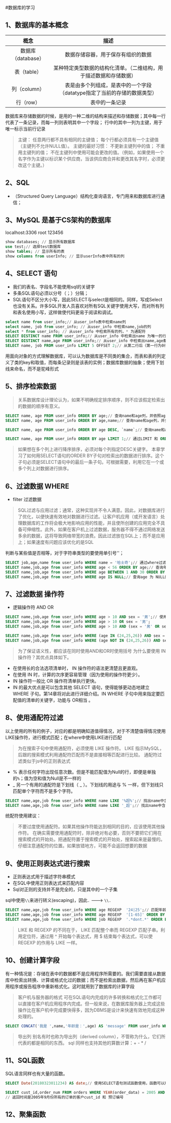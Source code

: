 #数据库的学习

## 1、数据库的基本概念
| 概念 |  描述 |
| :----: |:----: |
|数据库（database）| 数据存储容器，用于保存有组织的数据|
|表（table）|某种特定类型数据的结构化清单。（二维结构，用于描述数据和存储数据）|
|列（column）|表是由多个列组成，是表中的一个字段（datatype指定了当前的存储的数据类型）|
|行（row）|表中的一条记录|

数据库来存储数据的时候，是用的一种二维的结构来描述和存储数据；其中每一行代表了一条记录，而每一列则表明其中一个字段；
行中的其中一列为主键，用于唯一标示当前行记录
> 主键：
> 任意两行都不具有相同的主键值；
> 每个行都必须具有一个主键值（主键列不允许NULL值）。
> 主键的最好习惯：
> 不更新主键列中的值；
> 不重用主键列的值；
> 不在主键列中使用可能会更改的值。（例如，如果使用一个名字作为主键以标识某个供应商，当该供应商合并和更改其名字时，必须更改这个主键。）

## 2、SQL
 * （Structured Query Language）结构化查询语言，专门用来和数据库进行通信；

## 3、MySQL 是基于CS架构的数据库
localhost:3306 root 123456

``` sql
show databases; // 显示所有数据库
use test;// 选择test数据库
show tables; // 显示所有的表
show columns from userInfo; // 显示userInfo表中所有的列

```

## 4、SELECT 语句
* 我们的表名、字段名不能使用sql的关键字
* 多条SQL语句必须以分号（；）分隔；
* SQL语句不区分大小写，因此SELECT与select是相同的。同样，写成Select也没有关系。许多SQL开发人员喜欢对所有SQL关键字使用大写，而对所有列和表名使用小写，这样做使代码更易于阅读和调试。

```sql
select name from user_info;// 从user_info表中检索name列
select name, job from user_info; // 从user_info 中检索name,job的列
select * from user_info; // 从user_info 中检索所有的列，* 为通配符
SELECT DISTINCT name FROM user_info;// 从user_info 中检索出name 为唯一的行
SELECT DISTINCT name,age FROM user_info;// 从user_info 中检索出name,age都是唯一的行
SELECT name, job FROM user_info LIMIT 5 OFFSET 2;// 从第二行后（第一行为0行）读取5列
```
用面向对象的方式理解数据库，可以认为数据库是不同类的集合，而表和表的列定义了类的key和取值，而每条记录则是该表的实例；数据库数据的抽象；使用下划线来命名，而不是驼峰形式

## 5、排序检索数据
> 关系数据库设计理论认为，如果不明确规定排序顺序，则不应该假定检索出的数据的顺序有意义。

```sql
SELECT name, age FROM user_info ORDER BY age;// 查询name和age列，并依照age排序
SELECT name, age FROM user_info ORDER BY age,name;// 查询name和age列，并先依照age排序，有相同的age时在以name排序；

SELECT name, age FROM user_info ORDER BY age DESC, `name`;// 查询name和age列，并先依照age排序，age排序为倒序排序，使用了DESC 关键字有相同的age时在以name排序；

SELECT name, age FROM user_info ORDER BY age LIMIT 1;// 通过LIMIT 和 ORDER BY混合使用找出最大age值或者最小值

```
> 如果想在多个列上进行降序排序，必须对每个列指定DESC关键字。
本章学习了如何用SELECT语句的ORDER BY子句对检索出的数据进行排序。这个子句必须是SELECT语句中的最后一条子句。可根据需要，利用它在一个或多个列上对数据进行排序。


## 6、过滤数据 WHERE
* filter 过滤数据

> SQL过滤与应用过滤；通常，这种实现并不令人满意。因此，对数据库进行了优化，以便快速有效地对数据进行过滤。让客户机应用（或开发语言）处理数据库的工作将会极大地影响应用的性能，并且使所创建的应用完全不具备可伸缩性。此外，如果在客户机上过滤数据，服务器不得不通过网络发送多余的数据，这将导致网络带宽的浪费。因此过滤放在SQL上；而不是应用上；如果速度有问题应该优化的是SQL

判断与某些值是否相等，对于字符串类型的要使用单引号''；

```sql
SELECT job,age,name from user_info WHERE name = '哈士奇';// 通过where过滤查询结果
SELECT name,job,age from user_info WHERE age < 56 ORDER BY age;// 查询年龄小于56的，并排序；从小到大。
SELECT name,job,age from user_info WHERE age BETWEEN 1 AND 30 ORDER BY age;// 查询年龄在1到30之间并对数据进行排序；从小到大。
SELECT name,job,age from user_info WHERE age IS NULL;// 查询age 为 NULL的列
```
## 7、过滤数据 操作符
* 逻辑操作符	AND OR

```sql
SELECT name,job,age from user_info WHERE age > 10 AND sex = '男';// 使用AND查出都满足的数据
SELECT name,job,age from user_info WHERE age > 10 OR sex = '男';
SELECT name,job,age from user_info WHERE age > 10 AND (sex = '男' OR sex = 'nan');// 使用括号分割多个AND和OR组合

SELECT name,job,age from user_info WHERE (age IN (24,25,26)) AND sex = '男';// 使用IN表明选取的范围并且可以组合使用
SELECT name,job,age from user_info WHERE (age NOT IN (24,25,26)) AND sex = '男';// 使用NOT操作符 否定跟在它之后的条件，也就是说NOT后面同样也应该有操作符，而NOT否定这个操作符
```
> 为了保证语义性，都应该在同时使用AND和OR时使用括号
>为什么要使用 IN 操作符？其优点具体如下。
   - 在使用长的合法选项清单时， IN 操作符的语法更清楚且更直观。
   - 在使用 IN 时，计算的次序更容易管理（因为使用的操作符更少）。
   - IN 操作符一般比 OR 操作符清单执行更快。
   - IN 的最大优点是可以包含其他 SELECT 语句，使得能够更动态地建立 WHERE 子句。第14章将对此进行详细介绍。IN WHERE 子句中用来指定要匹配值的清单的关键字，功能与 OR相当 。

## 8、使用通配符过滤
以上使用的所有的例子，对应的都是明确知道值得情况，对于不清楚值得情况使用LIKE操作符，进行模式匹配；在where中使用LIKE进行匹配
> 为在搜索子句中使用通配符，必须使用 LIKE 操作符。 LIKE 指示MySQL，后跟的搜索模式利用通配符匹配而不是直接相等匹配进行比较。
通配符过滤类似于js中的正则表达式

* % 表示任何字符出现任意次数。但是不能匹配值为Null的行，即便是单独的`%`；值为空和值为Null是不一样的
* _ 另一个有用的通配符是下划线（ _ ）。下划线的用途与 % 一样，但下划线只匹配单个字符而不是多个字符。


```sql
SELECT name,age,job from user_info WHERE name LIKE '%超%';// 找出name中含有超的行
SELECT name,age,job from user_info WHERE name LIKE '_超';// 找出name中含有‘x超’的内容
```
统配符使用建议：
>  不要过度使用通配符。如果其他操作符能达到相同的目的，应该使用其他操作符。
>  在确实需要使用通配符时，除非绝对有必要，否则不要把它们用在搜索模式的开始处。把通配符置于搜索模式的开始处，搜索起来是最慢的。
>  仔细注意通配符的位置。如果放错地方，可能不会返回想要的数据

## 9、使用正则表达式进行搜索
* 正则表达式用于描述字符串模式
* 在SQL中使用正则表达式来匹配内容
* Sql对正则的支持并不是完全的，只是其中的一个子集

sql中使用`\\`来进行转义(escaping)，因此`.` ---> `\\.`
```sql
SELECT name,age,job from user_info WHERE age REGEXP  '24|25';// 匹配年龄在 24或25的列
SELECT name,age,job from user_info WHERE age REGEXP  '[1-65]' ORDER BY age;// 匹配年龄在1-65之间并依照age年龄进行排序
SELECT name,age,job from user_info WHERE job REGEXP  '.*dont.*' ORDER BY age;// 返回job中含有dont的列，并按照age排序
```

> LIKE 和 REGEXP 的不同在于， LIKE 匹配整个串而 REGEXP 匹配子串。利用定位符，通过用 ^ 开始每个表达式，用 $ 结束每个表达式，可以使REGEXP 的作用与 LIKE 一样。

## 10、创建计算字段
有一种情况是：存储在表中的数据都不是应用程序所需要的。我们需要直接从数据库中检索出转换、计算或格式化过的数据；而不是检索出数据，然后再在客户机应用程序或报告程序中重新格式化。这时就用到了数据库的计算字段
> 客户机与服务器的格式 可在SQL语句内完成的许多转换和格式化工作都可以直接在客户机应用程序内完成。但一般来说，在数据库服务器上完成这些操作比在客户机中完成要快得多，因为DBMS是设计来快速有效地完成这种处理的。

```sql
SELECT CONCAT('我是 ',name,'年龄是：',age) AS 'message' FROM user_info WHERE age > 23;// 返回年龄大于23的行并把内容拼接起来，通过AS添加别名
```
> 导出列 别名有时也称为导出列（derived column），不管称为什么，它们所代表的都是相同的东西。
sql 同样也支持其他的算数计算：+ - * /

## 11、SQL函数
SQL语言同样也有大量的函数。
```sql
SELECT Date(20180323011234) AS date;// 使用SELECT语句测试函数使用，函数可以用于格式化数据，包括在计算属性中和WHERE中

SELECT cust_id,order_num FROM orders WHERE YEAR(order_data) = 2005 AND Month(order_data) = 9;
// 返回时间是2005年9月份所有的订单的客户cust_id 和 预订编号
```

## 12、聚集函数

